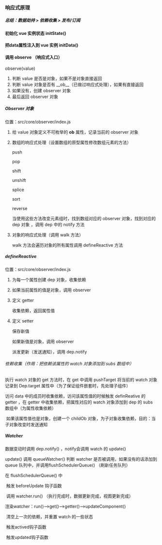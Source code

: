 ### 响应式原理

##### 总结：数据劫持  >  依赖收集  >  发布/订阅

#### 初始化 vue 实例状态 initState()

#### 把data属性注入到 vue 实例 initData()

#### 调用 observe （响应式入口）

observe(value)

1. 判断 value 是否是对象，如果不是对象直接返回
2. 判断 value 对象是否有 \_\_ob\_\_（已做过响应式处理），如果有直接返回
3. 如果没有，创建 observer 对象
4. 最后返回 observer 对象

##### Observer 对象

位置：src/core/observer/index.js

1. 给 value 对象定义不可枚举的 __ob__ 属性，记录当前的 observer 对象

2. 数组的响应式处理（设置数组的原型属性修改数组元素的方法）

   push

   pop

   shift

   unshift

   splice

   sort

   reverse

   当使用这些方法改变元素组时，找到数组对应的 observer 对象，找到对应的 dep 对象 ，调用 dep 中的 notify 方法

3. 对象的响应式处理（调用 walk 方法）

   walk 方法会遍历对象的所有属性调用 defineReactive 方法

#####  defineReactive 

位置：src/core/observer/index.js

1. 为每一个属性创建 dep 对象，收集依赖

2. 如果当前属性的值是对象，调用 observer

3. 定义 getter

   收集依赖，返回属性值

4. 定义 setter

   保存新值

   如果新值是对象，调用 observer

   派发更新（发送通知），调用 dep.notify 

###### 依赖收集（作用：把依赖该属性的 watch 对象添加到 subs 数组中）

执行 watch 对象的 get 方法时，在 get 中调用 pushTarget 将当前的 watch 对象记录到 Dep.target 属性中（为了保证组件嵌套时，先处理子组件）

访问 data 中的成员时收集依赖，访问该属性值的时候触发 definReative 的 getter ，在 getter 中收集依赖，把属性对应的 watch 对象添加到 dep 的 subs 数组中（为属性收集依赖）

​	如果该属性值也是对象，创建一个 childOb 对象，为子对象收集依赖，目的：当子对象改变时发送通知

##### Watcher

数据变动时调用 dep.notify() ，notify会调用 watch 的 update()

update() 调用 queueWatcher() 判断 watcher 是否被调用，如果没有的话添加到 queue 队列中，并调用flushSchedulerQueue() （刷新任务队列）

在 flushSchedulerQueue() 中

​	触发 beforeUpdate 钩子函数

​	调用 watcher.run() （执行完成时，数据更新完成，视图更新完成）

​		渲染watcher：run()-->get()-->getter()-->updateComponent()

​	清空上一次的依赖，并重置 watch 的一些状态

​	触发actived钩子函数

​	触发updated钩子函数







